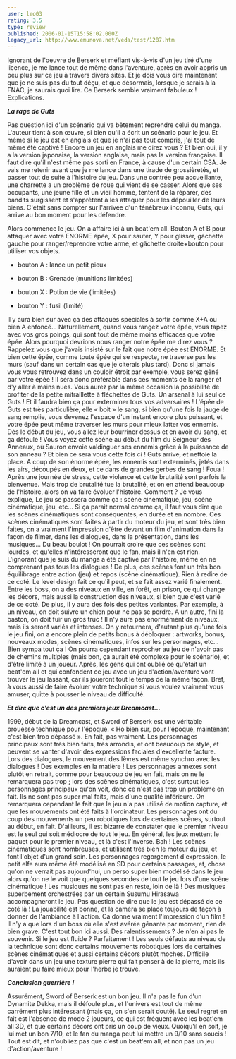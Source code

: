 ```yaml
---
user: leo03
rating: 3.5
type: review
published: 2006-01-15T15:58:02.000Z
legacy_url: http://www.emunova.net/veda/test/1287.htm
---
```

Ignorant de l'oeuvre de Berserk et méfiant vis-à-vis d'un jeu tiré d'une licence, je me lance tout de même dans l'aventure, après en avoir appris un peu plus sur ce jeu à travers divers sites. Et je dois vous dire maintenant que je ne suis pas du tout déçu, et que désormais, lorsque je serais à la FNAC, je saurais quoi lire. Ce Berserk semble vraiment fabuleux ! Explications.  

  

_**La rage de Guts**_  

  

Pas question ici d'un scénario qui va bêtement reprendre celui du manga. L'auteur tient à son œuvre, si bien qu'il a écrit un scénario pour le jeu. Et même si le jeu est en anglais et que je n'ai pas tout compris, j'ai tout de même été captivé ! Encore un jeu en anglais me direz vous ? Et bien oui, il y a la version japonaise, la version anglaise, mais pas la version française. Il faut dire qu'il n'est même pas sorti en France, à cause d'un certain CSA. Je vais me retenir avant que je me lance dans une tirade de grossièretés, et passer tout de suite à l'histoire du jeu. Dans une contrée peu accueillante, une charrette a un problème de roue qui vient de se casser. Alors que ses occupants, une jeune fille et un vieil homme, tentent de la réparer, des bandits surgissent et s'apprêtent à les attaquer pour les dépouiller de leurs biens. C'était sans compter sur l'arrivée d'un ténébreux inconnu, Guts, qui arrive au bon moment pour les défendre.  

  

Alors commence le jeu. On a affaire ici à un beat'em all. Bouton A et B pour attaquer avec votre ENORME épée, X pour sauter, Y pour glisser, gâchette gauche pour ranger/reprendre votre arme, et gâchette droite+bouton pour utiliser vos objets.  

+ bouton A : lance un petit pieux  

+ bouton B : Grenade (munitions limitées)  

+ bouton X : Potion de vie (limitées)  

+ bouton Y : fusil (limité)  

Il y aura bien sur avec ça des attaques spéciales à sortir comme X+A ou bien A enfoncé... Naturellement, quand vous rangez votre épée, vous tapez avec vos gros poings, qui sont tout de même moins efficaces que votre épée. Alors pourquoi devrions nous ranger notre épée me direz vous ? Rappelez vous que j'avais insisté sur le fait que notre épée est ENORME. Et bien cette épée, comme toute épée qui se respecte, ne traverse pas les murs (sauf dans un certain cas que je citerais plus tard). Donc si jamais vous vous retrouvez dans un couloir étroit par exemple, vous serez gêné par votre épée ! Il sera donc préférable dans ces moments de la ranger et d'y aller à mains nues. Vous aurez par la même occasion la possibilité de profiter de la petite mitraillette à fléchettes de Guts. Un arsenal à lui seul ce Guts ! Et il faudra bien ça pour exterminer tous vos adversaires ! L'épée de Guts est très particulière, elle « boit » le sang, si bien qu'une fois la jauge de sang remplie, vous devenez l'espace d'un instant encore plus puissant, et votre épée peut même traverser les murs pour mieux latter vos ennemis. Dès le début du jeu, vous allez leur bourriner dessus et en avoir du sang, et ça défoule ! Vous voyez cette scène au début du film du Seigneur des Anneaux, où Sauron envoie valdinguer ses ennemis grâce à la puissance de son anneau ? Et bien ce sera vous cette fois ci ! Guts arrive, et nettoie la place. A coup de son énorme épée, les ennemis sont exterminés, jetés dans les airs, découpés en deux, et ce dans de grandes gerbes de sang ! Foua ! Après une journée de stress, cette violence et cette brutalité sont parfois la bienvenue. Mais trop de brutalité tue la brutalité, et on en attend beaucoup de l'histoire, alors on va faire évoluer l'histoire. Comment ? Je vous explique, Le jeu se passera comme ça : scène cinématique, jeu, scène cinématique, jeu, etc... Si ça parait normal comme ça, il faut vous dire que les scènes cinématiques sont conséquentes, en durée et en nombre. Ces scènes cinématiques sont faites à partir du moteur du jeu, et sont très bien faites, on a vraiment l'impression d'être devant un film d'animation dans la façon de filmer, dans les dialogues, dans la présentation, dans les musiques... Du beau boulot ! On pourrait croire que ces scènes sont lourdes, et qu'elles n'intéresseront que le fan, mais il n'en est rien. L'ignorant que je suis du manga a été captivé par l'histoire, même en ne comprenant pas tous les dialogues ! De plus, ces scènes font un très bon équilibrage entre action (jeu) et repos (scène cinématique). Rien à redire de ce coté. Le level design fait ce qu'il peut, et se fait assez varié finalement. Entre les boss, on a des niveaux en ville, en forêt, en prison, ce qui change les décors, mais aussi la construction des niveaux, si bien que c'est varié de ce coté. De plus, il y aura des fois des petites variantes. Par exemple, à un niveau, on doit suivre un chien pour ne pas se perdre. A un autre, fini la baston, on doit fuir un gros truc ! Il n'y aura pas énormément de niveaux, mais ils seront variés et intenses. On y retournera, d'autant plus qu'une fois le jeu fini, on a encore plein de petits bonus à débloquer : artworks, bonus, nouveaux modes, scènes cinématiques, infos sur les personnages, etc... Bien sympa tout ça ! On pourra cependant reprocher au jeu de n'avoir pas de chemins multiples (mais bon, ça aurait été complexe pour le scénario), et d'être limité à un joueur. Après, les gens qui ont oublié ce qu'était un beat'em all et qui confondent ce jeu avec un jeu d'action/aventure vont trouver le jeu lassant, car ils joueront tout le temps de la même façon. Bref, à vous aussi de faire évoluer votre technique si vous voulez vraiment vous amuser, quitte à pousser le niveau de difficulté.  

  

_**Et dire que c'est un des premiers jeux Dreamcast...**_  

  

1999, début de la Dreamcast, et Sword of Berserk est une véritable prouesse technique pour l'époque. « Ho bien sur, pour l'époque, maintenant c'est bien trop dépassé ». En fait, pas vraiment. Les personnages principaux sont très bien faits, très arrondis, et ont beaucoup de style, et peuvent se vanter d'avoir des expressions faciales d'excellente facture. Lors des dialogues, le mouvement des lèvres est même synchro avec les dialogues ! Des exemples en la matière ! Les personnages annexes sont plutôt en retrait, comme pour beaucoup de jeu en fait, mais on ne le remarquera pas trop ; lors des scènes cinématiques, c'est surtout les personnages principaux qu'on voit, donc ce n'est pas trop un problème en fait. Ils ne sont pas super mal faits, mais d'une qualité inférieure. On remarquera cependant le fait que le jeu n'a pas utilisé de motion capture, et que les mouvements ont été faits à l'ordinateur. Les personnages ont du coup des mouvements un peu robotiques lors de certaines scènes, surtout au début, en fait. D'ailleurs, il est bizarre de constater que le premier niveau est le seul qui soit médiocre de tout le jeu. En général, les jeux mettent le paquet pour le premier niveau, et là c'est l'inverse. Bah ! Les scènes cinématiques sont nombreuses, et utilisent très bien le moteur du jeu, et font l'objet d'un grand soin. Les personnages regorgement d'expression, le petit elfe aura même été modélisé en SD pour certains passages, et, chose qu'on ne verrait pas aujourd'hui, un perso super bien modélisé dans le jeu alors qu'on ne le voit que quelques secondes de tout le jeu lors d'une scène cinématique ! Les musiques ne sont pas en reste, loin de là ! Des musiques superbement orchestrées par un certain Susumu Hirasawa accompagneront le jeu. Pas question de dire que le jeu est dépassé de ce coté là ! La jouabilité est bonne, et la caméra se place toujours de façon à donner de l'ambiance à l'action. Ca donne vraiment l'impression d'un film ! Il n'y a que lors d'un boss où elle s'est avérée gênante par moment, rien de bien grave. C'est tout bon ici aussi. Des ralentissements ? Je n'en ai pas le souvenir. Si le jeu est fluide ? Parfaitement ! Les seuls défauts au niveau de la technique sont donc certains mouvements robotiques lors de certaines scènes cinématiques et aussi certains décors plutôt moches. Difficile d'avoir dans un jeu une texture pierre qui fait penser à de la pierre, mais ils auraient pu faire mieux pour l'herbe je trouve.  

  

_**Conclusion guerrière !**_  

  

Assurément, Sword of Berserk est un bon jeu. Il n'a pas le fun d'un Dynamite Dekka, mais il défoule plus, et l'univers est tout de même carrément plus intéressant (mais ça, on s'en serait douté). Le seul regret en fait est l'absence de mode 2 joueurs, ce qui est fréquent avec les beat'em all 3D, et que certains décors ont pris un coup de vieux. Quoiqu'il en soit, je lui met un bon 7/10, et le fan du manga peut lui mettre un 9/10 sans soucis ! Tout est dit, et n'oubliez pas que c'est un beat'em all, et non pas un jeu d'action/aventure !